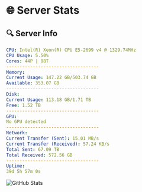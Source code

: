 # 🌐 Server Stats
## 🔍 Server Info
```yaml
CPU: Intel(R) Xeon(R) CPU E5-2699 v4 @ 1329.74MHz
CPU Usage: 5.50%
Cores: 44P | 88T
-----------------------------------
Memory:
Current Usage: 147.22 GB/503.74 GB
Available: 353.07 GB
-----------------------------------
Disk:
Current Usage: 113.18 GB/1.71 TB
Free: 1.52 TB
-----------------------------------
GPU:
No GPU detected
-----------------------------------
Network:
Current Transfer (Sent): 15.01 MB/s
Current Transfer (Received): 57.24 KB/s
Total Sent: 67.09 TB
Total Received: 572.56 GB
-----------------------------------
Uptime:
39d 5h 57m 0s
```
![GitHub Stats](https://img.shields.io/badge/Updated-2025-04-16_03:19:49-blue)